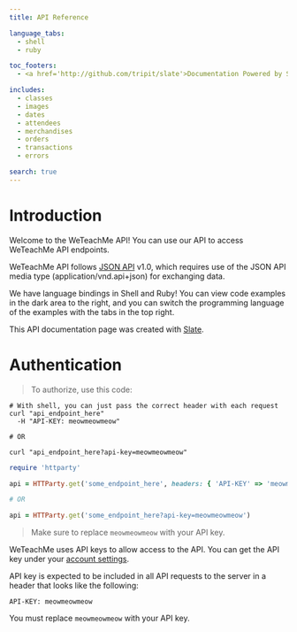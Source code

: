```yaml
---
title: API Reference

language_tabs:
  - shell
  - ruby

toc_footers:
  - <a href='http://github.com/tripit/slate'>Documentation Powered by Slate</a>

includes:
  - classes
  - images
  - dates
  - attendees
  - merchandises
  - orders
  - transactions
  - errors

search: true
---
```


# Introduction

Welcome to the WeTeachMe API! You can use our API to access WeTeachMe API endpoints.

WeTeachMe API follows [JSON API](http://jsonapi.org/format/) v1.0, which requires use of the JSON API media type (application/vnd.api+json) for exchanging data.

We have language bindings in Shell and Ruby! You can view code examples in the dark area to the right, and you can switch the programming language of the examples with the tabs in the top right.

This API documentation page was created with [Slate](http://github.com/tripit/slate).

# Authentication

> To authorize, use this code:

```shell
# With shell, you can just pass the correct header with each request
curl "api_endpoint_here"
  -H "API-KEY: meowmeowmeow"

# OR

curl "api_endpoint_here?api-key=meowmeowmeow"
```

```ruby
require 'httparty'

api = HTTParty.get('some_endpoint_here', headers: { 'API-KEY' => 'meowmeowmeow'})

# OR

api = HTTParty.get('some_endpoint_here?api-key=meowmeowmeow')

```

> Make sure to replace `meowmeowmeow` with your API key.

WeTeachMe uses API keys to allow access to the API. You can get the API key under your [account settings](https://dashboard.weteachme.com/account/settings).

API key is expected to be included in all API requests to the server in a header that looks like the following:

`API-KEY: meowmeowmeow`

<aside class="notice">
You must replace <code>meowmeowmeow</code> with your API key.
</aside>
